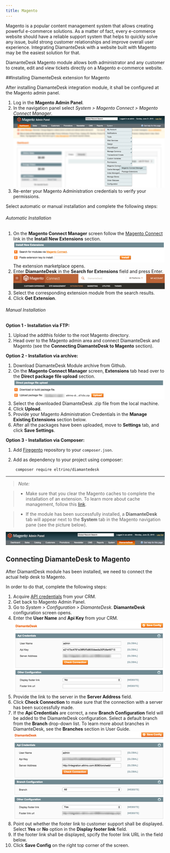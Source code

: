 ```yaml
---
title: Magento
---
```


Magento is a popular content management system that allows creating powerful e-commerce solutions. As a matter of fact, every e-commerce website should have a reliable support system that helps to quickly solve any issue, build strong customer relationships and improve overall user experience. Integrating DiamanteDesk with a website built with Magento may be the easiest solution for that.

DiamanteDesk Magento module allows both administrator and any customer to create, edit and view tickets directly on a Magento e-commerce website. 


##Installing DiamenteDesk extension for Magento

After installing DiamanteDesk integration module, it shall be configured at the Magento admin panel.

1. Log in the **Magento Admin Panel**.
2. In the navigation panel select _System > Magento Connect > Magento Connect Manager_.
![Magento Admin Panel](img/magento_connect_manager.png)
3. Re-enter your Magento Administration credentials to verify your permissions.

Select automatic or manual installation and complete the following steps:

###### Automatic Installation

1. On the **Magento Connect Manager** screen follow the [Magento Connect](https://www.magentocommerce.com/magento-connect/) link in the **Install New Extensions** section.
![Automatic installation](img/magento_automatic.png)
The extension marketplace opens.
2. Enter **DiamanteDesk** in the **Search for Extensions** field and press Enter.
![Magento_marketplace](img/magento_connect.png)
3. Select the corresponding extension module from the search results.
4. Click **Get Extension**.

###### Manual Installation

**Option 1 - Installation via FTP:**

1. Upload the addthis folder to the root Magento directory.
1. Head over to the Magento admin area and connect DiamanteDesk and Magento (see the **Connecting DiamanteDesk to Magento** section).

**Option 2 - Installation via archive:**

1. Download DiamanteDesk Module archive from Github.
2. On the **Magento Connect Manager** screen, **Extensions** tab head over to the **Direct package file upload** section.
![Manual installation](img/magento_manual.png)
3. Select the downloaded DiamanteDesk .zip file from the local machine.
4. Click **Upload**.
5. Provide your Magento Administration Credentials in the **Manage Existing Extensions** section below.
6. After all the packages have been uploaded, move to **Settings** tab, and click **Save Settings**.

**Option 3 - Installation via Composer:**

1. Add [Firegento](http://packages.firegento.com/) repository to your ` composer.json `.
2. Add as dependency to your project using composer:

        composer require eltrino/diamantedesk
        
           
___
>_Note:_ 

>* Make sure that you clear the Magento caches to complete the installation of an extension. To learn more about cache management, follow this [link](http://www.magentocommerce.com/knowledge-base/entry/cache-storage-management/%09200).

>* If the module has been successfully installed, a **DiamanteDesk** tab will appear next to the **System** tab in the Magento navigation pane (see the picture below).

![DiamanteDesk tab](img/diamantedesk_magento.png)


## Connecting DiamanteDesk to Magento
After DiamantDesk module has been installed, we need to connect the actual help desk to Magento. 

In order to do that, complete the following steps:

1. Acquire [API credentials](api-credentials.md) from your CRM.
5. Get back to Magento Admin Panel.
6. Go to _System > Configuration > DiamanteDesk_. **DiamanteDesk** configuration screen opens.
7. Enter the **User Name** and **Api Key** from your CRM.
![DiamanteDesk configuration](img/DiamanteDesk_config.png)
8. Provide the link to the server in the **Server Address** field.
9. Click **Check Connection** to make sure that the connection with a server has been successfully made.
10. If the **Api Credentials** are correct, a new **Branch Configuration** field will be added to the DiamanteDesk configuration. Select a default branch from the **Branch** drop-down list. To learn more about branches in DiamanteDesk, see the **Branches** section in User Guide.
![](img/magento_branches.png)
10. Point out whether the footer link to customer support shall be displayed. Select **Yes** or **No** option in the **Display footer link** field.
11. If the footer link shall be displayed, spcify the footer link URL in the field below.
11. Click **Save Config** on the right top corner of the screen.